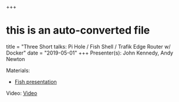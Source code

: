 +++
# this is an auto-converted file
title = "Three Short talks: Pi Hole / Fish Shell / Trafik Edge Router w/ Docker"
date = "2019-05-01"
+++
Presenter(s): John Kennedy, Andy Newton

Materials:
* [Fish presentation](https://github.com/anewton1998/fish-preso)

Video: [Video](https://www.youtube.com/watch?v=9w38oExOJgg)
